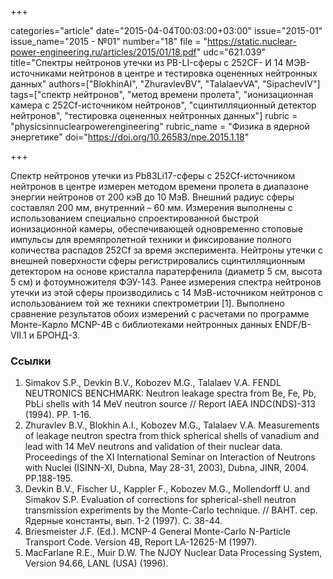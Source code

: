 +++

categories="article"
date="2015-04-04T00:03:00+03:00"
issue="2015-01"
issue_name="2015 - №01"
number="18"
file = "https://static.nuclear-power-engineering.ru/articles/2015/01/18.pdf"
udc="621.039"
title="Спектры нейтронов утечки из PB-LI-сферы c 252CF- И 14 МЭВ-источниками нейтронов в центре и тестировка оцененных нейтронных данных"
authors=["BlokhinAI", "ZhuravlevBV", "TalalaevVA", "SipachevIV"]
tags=["спектр нейтронов", "метод времени пролета", "ионизационная камера с 252Cf-источником нейтронов", "сцинтилляционный детектор нейтронов", "тестировка оцененных нейтронных данных"]
rubric = "physicsinnuclearpowerengineering"
rubric_name = "Физика в ядерной энергетике"
doi="https://doi.org/10.26583/npe.2015.1.18"

+++

Спектр нейтронов утечки из Pb83Li17-сферы с 252Cf-источником нейтронов в центре измерен методом времени пролета в диапазоне энергии нейтронов от 200 кэВ до 10 МэВ. Внешний радиус сферы составлял 200 мм, внутренний – 60 мм. Измерения выполнены с использованием специально спроектированной быстрой ионизационной камеры, обеспечивающей одновременно стоповые импульсы для времяпролетной техники и фиксирование полного количества распадов 252Cf за время эксперимента. Нейтроны утечки с внешней поверхности сферы регистрировались сцинтилляционным детектором на основе кристалла паратерфенила (диаметр 5 см, высота 5 см) и фотоумножителя ФЭУ-143. Ранее измерения спектра нейтронов утечки из этой сферы производились с 14 МэВ-источником нейтронов с использованием той же техники спектрометрии [1]. Выполнено сравнение результатов обоих измерений с расчетами по программе Монте-Карло MCNP-4B с библиотеками нейтронных данных ENDF/B-VII.1 и БРОНД-3.

### Ссылки

1. Simakov S.P., Devkin B.V., Kobozev M.G., Talalaev V.A. FENDL NEUTRONICS BENCHMARK: Neutron leakage spectra from Be, Fe, Pb, PbLi shells with 14 MeV neutron source // Report IAEA INDC(NDS)-313 (1994). PP. 1-16.
2. Zhuravlev B.V., Blokhin A.I., Kobozev M.G., Talalaev V.A. Measurements of leakage neutron spectra from thick spherical shells of vanadium and lead with 14 MeV neutrons and validation of their nuclear data. Proceedings of the XI International Seminar on Interaction of Neutrons with Nuclei (ISINN-XI, Dubna, May 28-31, 2003), Dubna, JINR, 2004. PP.188-195.
3. Devkin B.V., Fischer U., Kappler F., Kobozev M.G., Mollendorff U. and Simakov S.P. Evaluation of corrections for spherical-shell neutron transmission experiments by the Monte-Carlo technique. // ВАНТ. сер. Ядерные константы, вып. 1-2 (1997). С. 38-44.
4. Briesmeister J.F. (Ed.). MCNP-4 General Monte-Carlo N-Particle Transport Code. Version 4B, Report LA-12625-M (1997).
5. MacFarlane R.E., Muir D.W. The NJOY Nuclear Data Processing System, Version 94.66, LANL (USA) (1996).